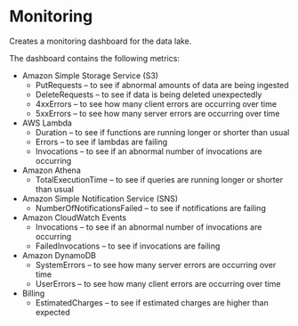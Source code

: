 # Monitoring

Creates a monitoring dashboard for the data lake.

The dashboard contains the following metrics:

- Amazon Simple Storage Service (S3)
  - PutRequests – to see if abnormal amounts of data are being ingested
  - DeleteRequests – to see if data is being deleted unexpectedly
  - 4xxErrors – to see how many client errors are occurring over time
  - 5xxErrors – to see how many server errors are occurring over time
- AWS Lambda
  - Duration – to see if functions are running longer or shorter than usual
  - Errors – to see if lambdas are failing
  - Invocations – to see if an abnormal number of invocations are occurring
- Amazon Athena
  - TotalExecutionTime – to see if queries are running longer or shorter than
    usual
- Amazon Simple Notification Service (SNS)
  - NumberOfNotificationsFailed – to see if notifications are failing
- Amazon CloudWatch Events
  - Invocations – to see if an abnormal number of invocations are occurring
  - FailedInvocations – to see if invocations are failing
- Amazon DynamoDB
  - SystemErrors – to see how many server errors are occurring over time
  - UserErrors – to see how many client errors are occurring over time
- Billing
  - EstimatedCharges – to see if estimated charges are higher than expected
